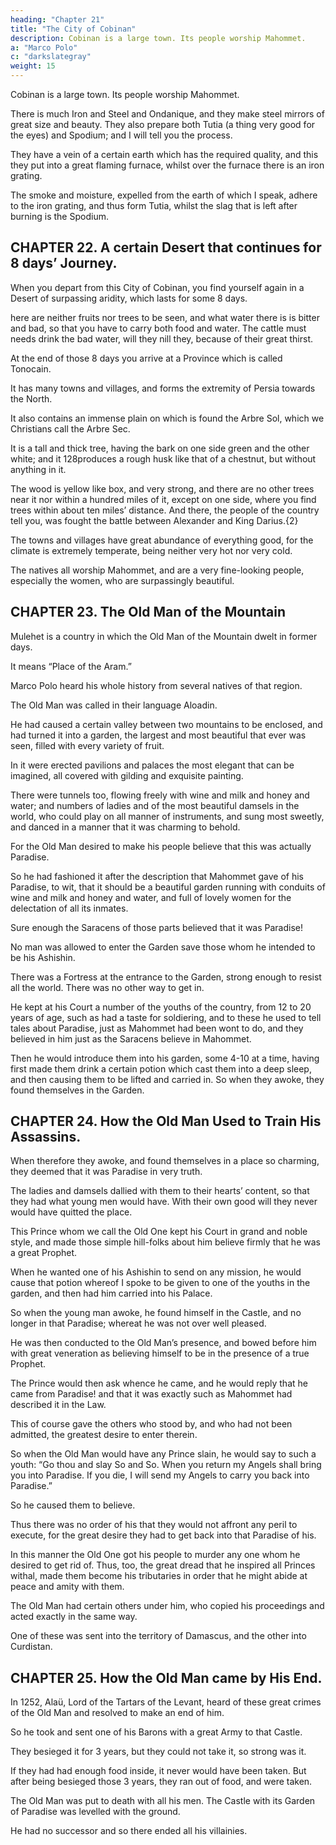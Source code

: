 ```yaml
---
heading: "Chapter 21"
title: "The City of Cobinan"
description: Cobinan is a large town. Its people worship Mahommet.
a: "Marco Polo"
c: "darkslategray"
weight: 15
---
```




Cobinan is a large town. Its people worship Mahommet.

There is much Iron and Steel and Ondanique, and they make steel mirrors of great size and beauty. They also prepare both Tutia (a thing very good for the eyes) and Spodium; and I will tell you the process.

They have a vein of a certain earth which has the required quality, and this they put into a great flaming furnace, whilst over the furnace there is an iron grating. 

The smoke and moisture, expelled from the earth of which I speak, adhere to the iron grating, and thus form Tutia, whilst the slag that is left after burning is the Spodium.


## CHAPTER 22. A certain Desert that continues for 8 days’ Journey.

When you depart from this City of Cobinan, you find yourself again in a Desert of surpassing aridity, which lasts for some 8 days.

 here are neither fruits nor trees to be seen, and what water there is is bitter and bad, so that you have to carry both food and water. The cattle must needs drink the bad water, will they nill they, because of their great thirst. 

At the end of those 8 days you arrive at a Province which is called Tonocain. 

It has many towns and villages, and forms the extremity of Persia towards the North.

It also contains an immense plain on which is found the Arbre Sol, which we Christians call the Arbre Sec.


It is a tall and thick tree, having the bark on one side green and the other white; and it 128produces a rough husk like that of a chestnut, but without anything in it.

The wood is yellow like box, and very strong, and there are no other trees near it nor within a hundred miles of it, except on one side, where you find trees within about ten miles’ distance. And there, the people of the country tell you, was fought the battle between Alexander and King Darius.{2}

The towns and villages have great abundance of everything good, for the climate is extremely temperate, being neither very hot nor very cold. 

The natives all worship Mahommet, and are a very fine-looking people, especially the women, who are surpassingly beautiful.



## CHAPTER 23. The Old Man of the Mountain

Mulehet is a country in which the Old Man of the Mountain dwelt in former days.

It means “Place of the Aram.” 

Marco Polo heard his whole history from several natives of that region.

The Old Man was called in their language Aloadin. 

He had caused a certain valley between two mountains to be enclosed, and had turned it into a garden, the largest and most beautiful that ever was seen, filled with every variety of fruit.

In it were erected pavilions and palaces the most elegant that can be imagined, all covered with gilding and exquisite painting.

There were tunnels too, flowing freely with wine and milk and honey and water; and numbers of ladies and of the most beautiful damsels in the world, who could play on all manner of instruments, and sung most sweetly, and danced in a manner that it was charming to behold. 

For the Old Man desired to make his people believe that this was actually Paradise. 

So he had fashioned it after the description that Mahommet gave of his Paradise, to wit, that it should be a beautiful garden running with conduits of wine and milk and honey and water, and full of lovely women for the delectation of all its inmates. 

Sure enough the Saracens of those parts believed that it was Paradise!

No man was allowed to enter the Garden save those whom he intended to be his Ashishin.

There was a Fortress at the entrance to the Garden, strong enough to resist all the world. There was no other way to get in.

He kept at his Court a number of the youths of the country, from 12 to 20 years of age, such as had a taste for soldiering, and to these he used to tell tales about Paradise, just as Mahommet had been wont to do, and they believed in him just as the Saracens believe in Mahommet.

Then he would introduce them into his garden, some 4-10 at a time, having first made them drink a certain potion which cast them into a deep sleep, and then causing them to be lifted and carried in. So when they awoke, they found themselves in the Garden.



## CHAPTER 24. How the Old Man Used to Train His Assassins.

When therefore they awoke, and found themselves in a place so charming, they deemed that it was Paradise in very truth. 

The ladies and damsels dallied with them to their hearts’ content, so that they had what young men would have. With their own good will they never would have quitted the place.

This Prince whom we call the Old One kept his Court in grand and noble style, and made those simple hill-folks about him believe firmly that he was a great Prophet. 

When he wanted one of his Ashishin to send on any mission, he would cause that potion whereof I spoke to be given to one of the youths in the garden, and then had him carried into his Palace. 

So when the young man awoke, he found himself in the Castle, and no longer in that Paradise; whereat he was not over well pleased.

He was then conducted to the Old Man’s presence, and bowed before him with great veneration as believing himself to be in the presence of a true Prophet.

The Prince would then ask whence he came, and he would reply that he came from Paradise! and that it was exactly such as Mahommet had described it in the Law. 

This of course gave the others who stood by, and who had not been admitted, the greatest desire to enter therein.

So when the Old Man would have any Prince slain, he would say to such a youth: “Go thou and slay So and So. When you return my Angels shall bring you into Paradise. If you die, I will send my Angels to carry you back into Paradise.” 

So he caused them to believe.

Thus there was no order of his that they would not affront any peril to execute, for the great desire they had to get back into that Paradise of his.

In this manner the Old One got his people to murder any one whom he desired to get rid of. Thus, too, the great dread that he inspired all Princes withal, made them become his tributaries in order that he might abide at peace and amity with them.

The Old Man had certain others under him, who copied his proceedings and acted exactly in the same way. 

One of these was sent into the territory of Damascus, and the other into Curdistan.



## CHAPTER 25. How the Old Man came by His End.

In 1252, Alaü, Lord of the Tartars of the Levant, heard of these great crimes of the Old Man and resolved to make an end of him. 

So he took and sent one of his Barons with a great Army to that Castle. 

They besieged it for 3 years, but they could not take it, so strong was it.

If they had had enough food inside, it never would have been taken. But after being besieged those 3 years, they ran out of food, and were taken. 

The Old Man was put to death with all his men. The Castle with its Garden of Paradise was levelled with the ground.

He  had no successor and so there ended all his villainies.
